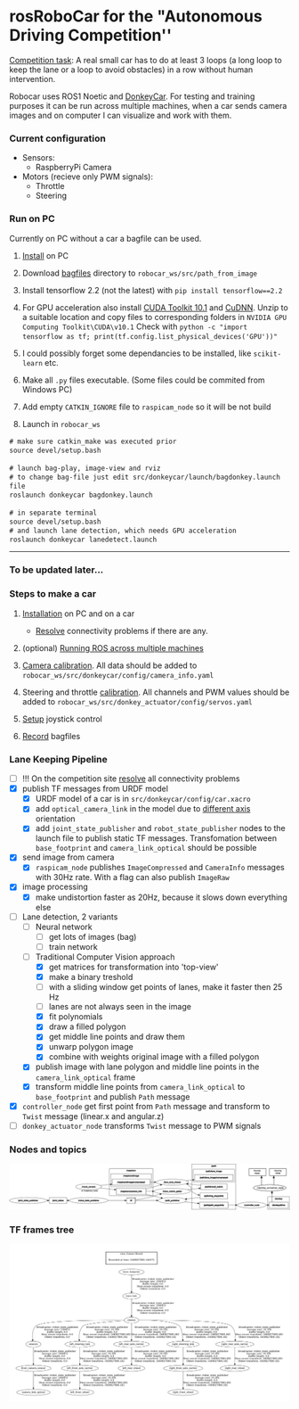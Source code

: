 # rosRoboCar for the "Autonomous Driving Competition''
[Competition task](https://www.meetup.com/autonomous-robots-berlin/): A real small car has to do at least 3 loops (a long loop to keep the lane or a loop to avoid obstacles) in a row without human intervention.

Robocar uses ROS1 Noetic and [DonkeyCar](https://docs.donkeycar.com/). For testing and training purposes it can be run across multiple machines, when a car sends camera images and on computer I can visualize and work with them.

### Current configuration

* Sensors:
  * RaspberryPi Camera
* Motors (recieve only PWM signals):
  * Throttle
  * Steering

### Run on PC

Currently on PC without a car a bagfile can be used.

1. [Install](https://github.com/CatUnderTheLeaf/rosRoboCar/wiki/Installation) on PC

2. Download [bagfiles](https://drive.google.com/drive/folders/1vaq_QgQXcNmLYTS5K2Qk5rRrib_qC0az?usp=share_link) directory to `robocar_ws/src/path_from_image`

3. Install tensorflow 2.2 (not the latest) with `pip install tensorflow==2.2`

4. For GPU acceleration also install [CUDA Toolkit 10.1](https://developer.nvidia.com/cuda-10.1-download-archive-base) and [CuDNN](https://developer.nvidia.com/rdp/cudnn-archive). Unzip to a suitable location and copy files to corresponding folders in `NVIDIA GPU Computing Toolkit\CUDA\v10.1` Check with `python -c "import tensorflow as tf; print(tf.config.list_physical_devices('GPU'))"`

5. I could possibly forget some dependancies to be installed, like `scikit-learn` etc.

6. Make all `.py` files executable. (Some files could be commited from Windows PC)

7. Add empty `CATKIN_IGNORE` file to `raspicam_node` so it will be not build

8. Launch in `robocar_ws`
```
# make sure catkin_make was executed prior
source devel/setup.bash

# launch bag-play, image-view and rviz
# to change bag-file just edit src/donkeycar/launch/bagdonkey.launch file
roslaunch donkeycar bagdonkey.launch

# in separate terminal 
source devel/setup.bash
# and launch lane detection, which needs GPU acceleration
roslaunch donkeycar lanedetect.launch
```

---
### To be updated later...

### Steps to make a car

1. [Installation](https://github.com/CatUnderTheLeaf/rosRoboCar/wiki/Installation) on PC and on a car

   * [Resolve](https://github.com/CatUnderTheLeaf/rosRoboCar/wiki/Connectivity-problem) connectivity problems if there are any.

2. (optional) [Running ROS across multiple machines](https://github.com/CatUnderTheLeaf/rosRoboCar/wiki/Running-ROS-across-multiple-machines)

3. [Camera calibration](https://github.com/CatUnderTheLeaf/rosRoboCar/wiki/Camera-calibration). All data should be added to `robocar_ws/src/donkeycar/config/camera_info.yaml`

4. Steering and throttle [calibration](https://docs.donkeycar.com/guide/calibrate/). All channels and PWM values should be added to `robocar_ws/src/donkey_actuator/config/servos.yaml`

5. [Setup](https://github.com/CatUnderTheLeaf/rosRoboCar/wiki/Setup-joystick) joystick control

6. [Record](https://github.com/CatUnderTheLeaf/rosRoboCar/wiki/Make-bagfiles) bagfiles

### Lane Keeping Pipeline

  - [ ] !!! On the competition site [resolve](https://github.com/CatUnderTheLeaf/rosRoboCar/wiki/Connectivity-problem) all connectivity problems
  - [x] publish TF messages from URDF model
     - [x] URDF model of a car is in `src/donkeycar/config/car.xacro`
     - [x] add `optical_camera_link` in the model due to [different axis](http://wiki.ros.org/image_pipeline/CameraInfo) orientation
     - [x] add `joint_state_publisher` and `robot_state_publisher` nodes to the launch file to publish static TF messages. Transfomation between `base_footprint` and `camera_link_optical` should be possible
  - [x] send image from camera
     - [x] `raspicam_node` publishes `ImageCompressed` and `CameraInfo` messages with 30Hz rate. With a flag can also publish `ImageRaw`
  - [x] image processing
     - [x] make undistortion faster as 20Hz, because it slows down everything else
  - [ ] Lane detection, 2 variants
     - [ ] Neural network
        - [ ] get lots of images (bag)
        - [ ] train network
     - [ ] Traditional Computer Vision approach
        - [x] get matrices for transformation into 'top-view'
        - [x] make a binary treshold
        - [ ] with a sliding window get points of lanes, make it faster then 25 Hz
        - [ ] lanes are not always seen in the image
        - [x] fit polynomials
        - [x] draw a filled polygon
        - [x] get middle line points and draw them
        - [x] unwarp polygon image
        - [x] combine with weights original image with a filled polygon
     - [x] publish image with lane polygon and middle line points in the `camera_link_optical` frame
     - [x] transform middle line points from `camera_link_optical` to `base_footprint` and publish `Path` message
  - [x] `controller_node` get first point from `Path` message and transform to `Twist` message (linear.x and angular.z)  
  - [ ] `donkey_actuator_node` transforms `Twist` message to PWM signals

### Nodes and topics

![rqtgraph](https://github.com/CatUnderTheLeaf/rosRoboCar/blob/main/additional_files/rosgraph.png)

### TF frames tree

![frames](https://github.com/CatUnderTheLeaf/rosRoboCar/blob/main/additional_files/tf_frames.jpg)
